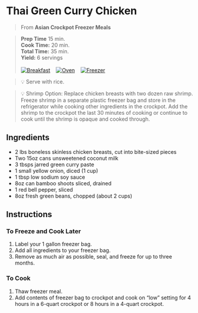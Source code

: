 # Thai Green Curry Chicken

> From **Asian Crockpot Freezer Meals**

> **Prep Time** 15 min.<br>
**Cook Time:** 20 min.<br>
**Total Time:** 35 min.<br>
**Yield:** 6 servings<br> <br>
[![Breakfast](https://img.shields.io/badge/Meal_Type-Dinner-blue)](#) &nbsp;&nbsp;
[![Oven](https://img.shields.io/badge/Cooking_Method-Oven-green)](#) &nbsp;&nbsp;
[![Freezer](https://img.shields.io/badge/Is_Freezer_Meal-True-black)](#)

> :bulb: Serve with rice.

> :bulb: Shrimp Option: Replace chicken breasts with two dozen raw shrimp. Freeze shrimp in a separate plastic freezer bag and store in the refrigerator while cooking other ingredients in the crockpot. Add the shrimp to the crockpot the last 30 minutes of  cooking or continue to cook until the shrimp is opaque and cooked through.

## Ingredients
- 2 lbs boneless skinless chicken breasts, cut into bite-sized pieces
- Two 15oz cans unsweetened coconut milk
- 3 tbsps jarred green curry paste
- 1 small yellow onion, diced (1 cup)
- 1 tbsp low sodium soy sauce
- 8oz can bamboo shoots sliced, drained
- 1 red bell pepper, sliced
- 8oz fresh green beans, chopped (about 2 cups)
## Instructions

### To Freeze and Cook Later

1. Label your 1 gallon freezer bag.
2. Add all ingredients to your freezer bag.
3. Remove as much air as possible, seal, and freeze for up to three months.

### To Cook

1. Thaw freezer meal.
2. Add contents of freezer bag to crockpot and cook on “low” setting for 4
hours in a 6-quart crockpot or 8 hours in a 4-quart crockpot. 
